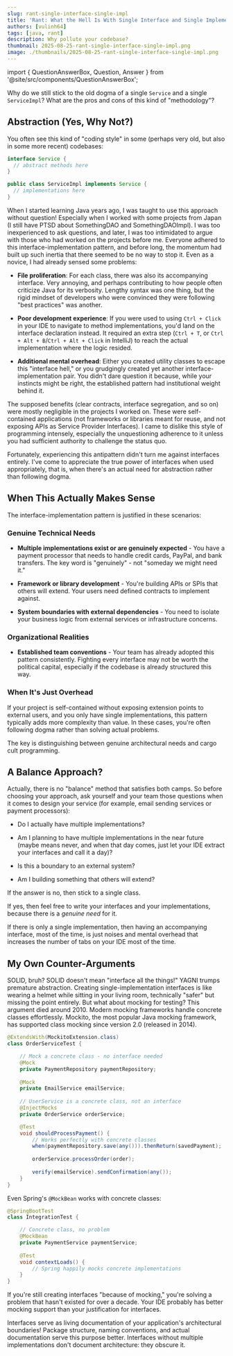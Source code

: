 ```yaml
---
slug: rant-single-interface-single-impl
title: 'Rant: What the Hell Is With Single Interface and Single Implementation?'
authors: [vulinh64]
tags: [java, rant]
description: Why pollute your codebase?
thumbnail: 2025-08-25-rant-single-interface-single-impl.png
image: ./thumbnails/2025-08-25-rant-single-interface-single-impl.png
---
```


import { QuestionAnswerBox, Question, Answer } from '@site/src/components/QuestionAnswerBox';

Why do we still stick to the old dogma of a single `Service` and a single `ServiceImpl`? What are the pros and cons of this kind of "methodology"?

<!-- truncate -->

## Abstraction (Yes, Why Not?)

You often see this kind of "coding style" in some (perhaps very old, but also in some more recent) codebases:

```java
interface Service {
  // abstract methods here
}

public class ServiceImpl implements Service {
  // implementations here
}
```

When I started learning Java years ago, I was taught to use this approach without question! Especially when I worked with some projects from Japan (I still have PTSD about SomethingDAO and SomethingDAOImpl). I was too inexperienced to ask questions, and later, I was too intimidated to argue with those who had worked on the projects before me. Everyone adhered to this interface-implementation pattern, and before long, the momentum had built up such inertia that there seemed to be no way to stop it. Even as a novice, I had already sensed some problems:

* **File proliferation**: For each class, there was also its accompanying interface. Very annoying, and perhaps contributing to how people often criticize Java for its verbosity. Lengthy syntax was one thing, but the rigid mindset of developers who were convinced they were following "best practices" was another.

* **Poor development experience**: If you were used to using `Ctrl + Click` in your IDE to navigate to method implementations, you'd land on the interface declaration instead. It required an extra step (`Ctrl + T`, or `Ctrl + Alt + B`/`Ctrl + Alt + Click` in IntelliJ) to reach the actual implementation where the logic resided.

* **Additional mental overhead**: Either you created utility classes to escape this "interface hell," or you grudgingly created yet another interface-implementation pair. You didn't dare question it because, while your instincts might be right, the established pattern had institutional weight behind it.

The supposed benefits (clear contracts, interface segregation, and so on) were mostly negligible in the projects I worked on. These were self-contained applications (not frameworks or libraries meant for reuse, and not exposing APIs as Service Provider Interfaces). I came to dislike this style of programming intensely, especially the unquestioning adherence to it unless you had sufficient authority to challenge the status quo.

Fortunately, experiencing this antipattern didn't turn me against interfaces entirely. I've come to appreciate the true power of interfaces when used appropriately, that is, when there's an actual need for abstraction rather than following dogma.

## When This Actually Makes Sense

The interface-implementation pattern is justified in these scenarios:

### Genuine Technical Needs

* **Multiple implementations exist or are genuinely expected** - You have a payment processor that needs to handle credit cards, PayPal, and bank transfers. The key word is "genuinely" - not "someday we might need it."

* **Framework or library development** - You're building APIs or SPIs that others will extend. Your users need defined contracts to implement against.

* **System boundaries with external dependencies** - You need to isolate your business logic from external services or infrastructure concerns.

### Organizational Realities

* **Established team conventions** - Your team has already adopted this pattern consistently. Fighting every interface may not be worth the political capital, especially if the codebase is already structured this way.

### When It's Just Overhead

If your project is self-contained without exposing extension points to external users, and you only have single implementations, this pattern typically adds more complexity than value. In these cases, you're often following dogma rather than solving actual problems.

The key is distinguishing between genuine architectural needs and cargo cult programming.

## A Balance Approach?

Actually, there is no "balance" method that satisfies both camps. So before choosing your approach, ask yourself and your team those questions when it comes to design your service (for example, email sending services or payment processors):

* Do I actually have multiple implementations?

* Am I planning to have multiple implementations in the near future (maybe means never, and when that day comes, just let your IDE extract your interfaces and call it a day)?

* Is this a boundary to an external system?

* Am I building something that others will extend?

If the answer is no, then stick to a single class. 

If yes, then feel free to write your interfaces and your implementations, because there is a *genuine need* for it.

If there is only a single implementation, then having an accompanying interface, most of the time, is just noises and mental overhead that increases the number of tabs on your IDE most of the time.

## My Own Counter-Arguments

<QuestionAnswerBox>
<Question>SOLID, bruh?</Question>
<Answer>
SOLID doesn't mean "interface all the things!" YAGNI trumps premature abstraction. Creating single-implementation interfaces is like wearing a helmet while sitting in your living room, technically "safer" but missing the point entirely.
</Answer>
</QuestionAnswerBox>

<QuestionAnswerBox>
<Question>But what about mocking for testing?</Question>
<Answer>
This argument died around 2010. Modern mocking frameworks handle concrete classes effortlessly. Mockito, the most popular Java mocking framework, has supported class mocking since version 2.0 (released in 2014).

```java
@ExtendsWith(MockitoExtension.class)
class OrderServiceTest {

    // Mock a concrete class - no interface needed
    @Mock 
    private PaymentRepository paymentRepository;
    
    @Mock 
    private EmailService emailService;
    
    // UserService is a concrete class, not an interface
    @InjectMocks 
    private OrderService orderService;

    @Test
    void shouldProcessPayment() {
        // Works perfectly with concrete classes
        when(paymentRepository.save(any())).thenReturn(savedPayment);
        
        orderService.processOrder(order);
        
        verify(emailService).sendConfirmation(any());
    }
}
```

Even Spring's `@MockBean` works with concrete classes:

```java
@SpringBootTest
class IntegrationTest {

    // Concrete class, no problem
    @MockBean
    private PaymentService paymentService;
    
    @Test
    void contextLoads() {
        // Spring happily mocks concrete implementations
    }
}
```

If you're still creating interfaces "because of mocking," you're solving a problem that hasn't existed for over a decade. Your IDE probably has better mocking support than your justification for interfaces.
</Answer>
</QuestionAnswerBox>

<QuestionAnswerBox>
<Question>Interfaces serve as living documentation of your application's architectural boundaries!</Question>
<Answer>
Package structure, naming conventions, and actual documentation serve this purpose better. Interfaces without multiple implementations don't document architecture: they obscure it.
</Answer>
</QuestionAnswerBox>